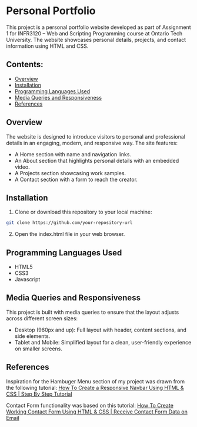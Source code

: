 # Personal Portfolio
This project is a personal portfolio website developed as part of Assignment 1 for INFR3120 – Web and Scripting Programming course at Ontario Tech University. The website showcases personal details, projects, and contact information using HTML and CSS.




## Contents:
* [Overview](#overview)
* [Installation](#installation)
* [Programming Languages Used](#programming-languages-used)
* [Media Queries and Responsiveness](#media-queries-and-responsiveness)
* [References](#references)




## Overview
The website is designed to introduce visitors to personal and professional details in an engaging, modern, and responsive way. The site features:

* A Home section with name and navigation links.
* An About section that highlights personal details with an embedded video.
* A Projects section showcasing work samples.
* A Contact section with a form to reach the creator.




## Installation
1. Clone or download this repository to your local machine:
```bash
git clone https://github.com/your-repository-url
```
2. Open the index.html file in your web browser.




## Programming Languages Used
* HTML5
* CSS3
* Javascript




## Media Queries and Responsiveness
This project is built with media queries to ensure that the layout adjusts across different screen sizes:

* Desktop (960px and up): Full layout with header, content sections, and side elements.
* Tablet and Mobile: Simplified layout for a clean, user-friendly experience on smaller screens.




## References
Inspiration for the Hambuger Menu section of my project was drawn from the following tutorial:
[How To Create a Responsive Navbar Using HTML & CSS | Step By Step Tutorial](https://www.youtube.com/watch?v=GdrbE-s5DgQ&t=1s)

Contact Form functionality was based on this tutorial:
[How To Create Working Contact Form Using HTML & CSS | Receive Contact Form Data on Email](https://www.youtube.com/watch?v=your-contact-form-link)
